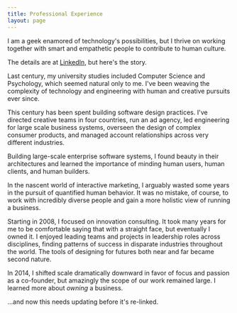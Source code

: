 ```yaml
---
title: Professional Experience
layout: page
---
```


I am a geek enamored of technology's possibilities, but I thrive on working together with smart and empathetic people to contribute to human culture.

The details are at [LinkedIn](http://www.linkedin.com/in/gerwitz), but here's the story.

Last century, my university studies included Computer Science and Psychology, which seemed natural only to me. I've been weaving the complexity of technology and engineering with human and creative pursuits ever since.

This century has been spent building software design practices. I've directed creative teams in four countries, run an ad agency, led engineering for large scale business systems, overseen the design of complex consumer products, and managed account relationships across very different industries.

Building large-scale enterprise software systems, I found beauty in their architectures and learned the importance of minding human users, human clients, and human builders.

In the nascent world of interactive marketing, I arguably wasted some years in the pursuit of quantified human behavior. It was no mistake, of course, to work with incredibly diverse people and gain a more holistic view of running a business.

Starting in 2008, I focused on innovation consulting. It took many years for me to be comfortable saying that with a straight face, but eventually I owned it. I enjoyed leading teams and projects in leadership roles across disciplines, finding patterns of success in disparate industries throughout the world. The tools of designing for futures both near and far became second nature.

In 2014, I shifted scale dramatically downward in favor of focus and passion as a co-founder, but amazingly the scope of our work remained large. I learned more about *owning* a business.

…and now this needs updating before it's re-linked.
